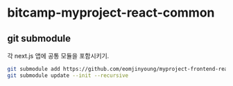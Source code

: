 # bitcamp-myproject-react-common

## git submodule

각 next.js 앱에 공통 모듈을 포함시키기.

```bash
git submodule add https://github.com/eomjinyoung/myproject-frontend-react-common src/common
git submodule update --init --recursive
```
